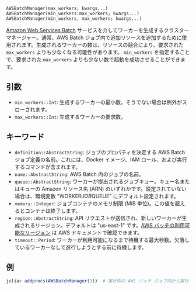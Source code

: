 ```
AWSBatchManager(max_workers; kwargs...)
AWSBatchManager(min_workers:max_workers; kwargs...)
AWSBatchManager(min_workers, max_workers; kwargs...)
```

[Amazon Web Services Batch](https://aws.amazon.com/batch/) サービスを介してワーカーを生成するクラスター マネージャー。通常、AWS Batch ジョブ内で追加リソースを追加するために使用されます。生成されるワーカーの数は、リソースの競合により、要求された `max_workers` よりも少なくなる可能性があります。 `min_workers` を指定することで、要求された `max_workers` よりも少ない数で起動を成功させることができます。

## 引数

  * `min_workers::Int`: 生成するワーカーの最小数。そうでない場合は例外がスローされます。
  * `max_workers::Int`: 生成するワーカーの要求数。

## キーワード

  * `definition::AbstractString`: ジョブのプロパティを決定する AWS Batch ジョブ定義の名前。これには、Docker イメージ、IAM ロール、および実行するコマンドが含まれます。
  * `name::AbstractString`: AWS Batch 内のジョブの名前。
  * `queue::AbstractString`: ワーカーが提出されるジョブキュー。キュー名またはキューの Amazon リソース名 (ARN) のいずれかです。設定されていない場合は、環境変数 "WORKER*JOB*QUEUE" にデフォルト設定されます。
  * `memory::Integer`: ジョブコンテナのメモリ制限 (MiB 単位)。この値を超えるとコンテナは終了します。
  * `region::AbstractString`: API リクエストが送信され、新しいワーカーが生成されるリージョン。デフォルトは "us-east-1" です。[AWS バッチの利用可能なリージョン](http://docs.aws.amazon.com/general/latest/gr/rande.html#batch_region) は AWS ドキュメントで確認できます。
  * `timeout::Period`: ワーカーが利用可能になるまで待機する最大秒数。欠落しているワーカーなしで進行しようとする前に待機します。

## 例

```julia
julia> addprocs(AWSBatchManager(3))  # 実行中の AWS バッチ ジョブ内から実行する必要があります
```
